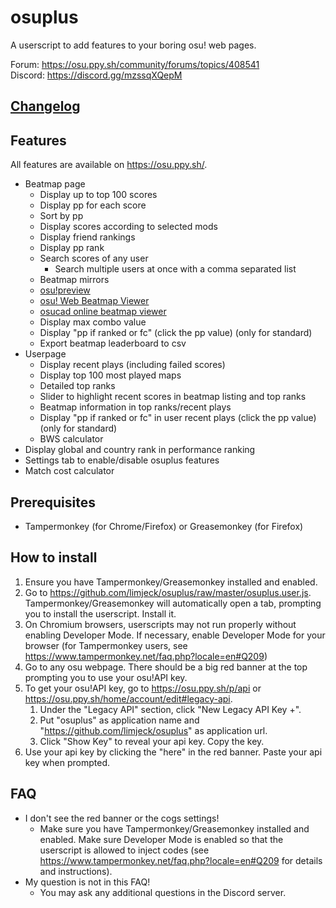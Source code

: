# osuplus

A userscript to add features to your boring osu! web pages.

Forum: https://osu.ppy.sh/community/forums/topics/408541 \
Discord: https://discord.gg/mzssqXQepM

## [Changelog](CHANGELOG.md)

## Features
All features are available on https://osu.ppy.sh/.
- Beatmap page
  - Display up to top 100 scores
  - Display pp for each score
  - Sort by pp
  - Display scores according to selected mods
  - Display friend rankings
  - Display pp rank
  - Search scores of any user
    - Search multiple users at once with a comma separated list
  - Beatmap mirrors
  - [osu!preview](https://osu.ppy.sh/forum/t/383371)
  - [osu! Web Beatmap Viewer](https://github.com/FukutoTojido/beatmap-viewer-web)
  - [osucad online beatmap viewer](https://github.com/minetoblend/osu-cad)
  - Display max combo value
  - Display "pp if ranked or fc" (click the pp value) (only for standard)
  - Export beatmap leaderboard to csv
- Userpage
  - Display recent plays (including failed scores)
  - Display top 100 most played maps
  - Detailed top ranks
  - Slider to highlight recent scores in beatmap listing and top ranks
  - Beatmap information in top ranks/recent plays
  - Display "pp if ranked or fc" in user recent plays (click the pp value) (only for standard)
  - BWS calculator
- Display global and country rank in performance ranking
- Settings tab to enable/disable osuplus features
- Match cost calculator

## Prerequisites
- Tampermonkey (for Chrome/Firefox) or Greasemonkey (for Firefox)

## How to install
1. Ensure you have Tampermonkey/Greasemonkey installed and enabled. 
1. Go to https://github.com/limjeck/osuplus/raw/master/osuplus.user.js. Tampermonkey/Greasemonkey will automatically open a tab, prompting you to install the userscript. Install it.
1. On Chromium browsers, userscripts may not run properly without enabling Developer Mode. If necessary, enable Developer Mode for your browser (for Tampermonkey users, see https://www.tampermonkey.net/faq.php?locale=en#Q209)
1. Go to any osu webpage. There should be a big red banner at the top prompting you to use your osu!API key.
1. To get your osu!API key, go to https://osu.ppy.sh/p/api or https://osu.ppy.sh/home/account/edit#legacy-api.
   1. Under the "Legacy API" section, click "New Legacy API Key +".
   1. Put "osuplus" as application name and "https://github.com/limjeck/osuplus" as application url.
   1. Click "Show Key" to reveal your api key. Copy the key.
1. Use your api key by clicking the "here" in the red banner. Paste your api key when prompted.

## FAQ
- I don't see the red banner or the cogs settings!
  - Make sure you have Tampermonkey/Greasemonkey installed and enabled. Make sure Developer Mode is enabled so that the userscript is allowed to inject codes (see https://www.tampermonkey.net/faq.php?locale=en#Q209 for details and instructions).
- My question is not in this FAQ!
  - You may ask any additional questions in the Discord server.
